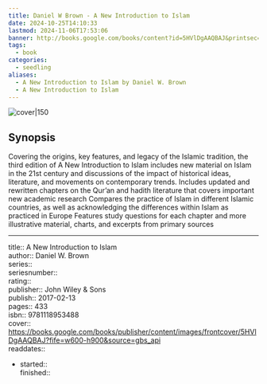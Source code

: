 ```yaml
---
title: Daniel W Brown - A New Introduction to Islam
date: 2024-10-25T14:10:33
lastmod: 2024-11-06T17:53:06
banner: http://books.google.com/books/content?id=5HVlDgAAQBAJ&printsec=frontcover&img=1&zoom=1&edge=curl&source=gbs_api
tags:
  - book
categories:
  - seedling
aliases:
  - A New Introduction to Islam by Daniel W. Brown
  - A New Introduction to Islam
---
```

  
![cover|150](http://books.google.com/books/content?id=5HVlDgAAQBAJ&printsec=frontcover&img=1&zoom=1&edge=curl&source=gbs_api)  
  
## Synopsis  
  
Covering the origins, key features, and legacy of the Islamic tradition, the third edition of A New Introduction to Islam includes new material on Islam in the 21st century and discussions of the impact of historical ideas, literature, and movements on contemporary trends. Includes updated and rewritten chapters on the Qur’an and hadith literature that covers important new academic research Compares the practice of Islam in different Islamic countries, as well as acknowledging the differences within Islam as practiced in Europe Features study questions for each chapter and more illustrative material, charts, and excerpts from primary sources  
  
---  
  
title:: A New Introduction to Islam  
author:: Daniel W. Brown  
series::   
seriesnumber::   
rating::   
publisher:: John Wiley & Sons  
publish:: 2017-02-13  
pages:: 433  
isbn:: 9781118953488  
cover:: https://books.google.com/books/publisher/content/images/frontcover/5HVlDgAAQBAJ?fife=w600-h900&source=gbs_api  
readdates::  
- started::   
  finished::   
